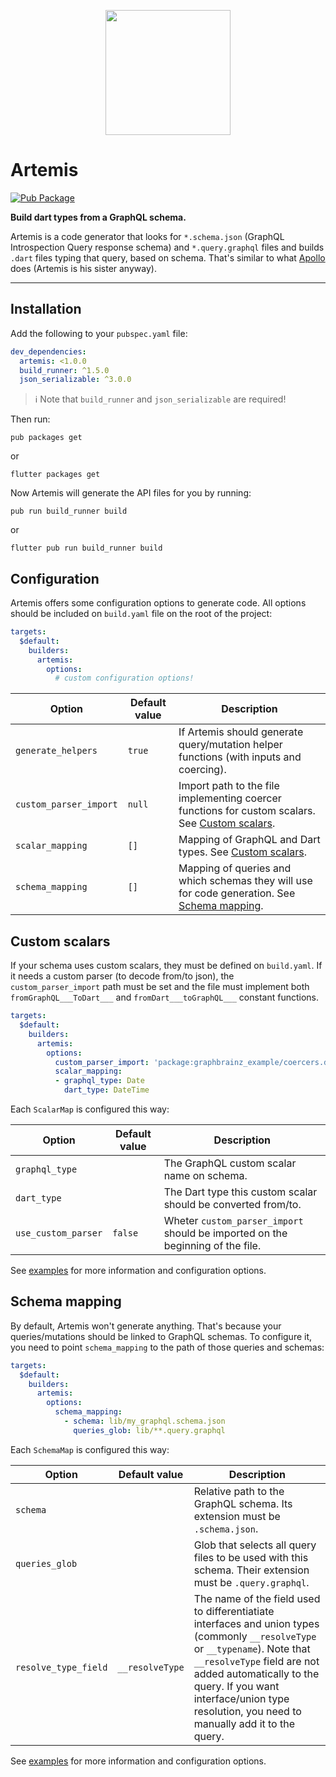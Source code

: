 <p align="center">
  <img src="https://user-images.githubusercontent.com/735858/58768495-8ecbd600-8572-11e9-9321-4fa5ce4ea007.png" height="200">
  <h1><b>Artemis</b></h1>
</p>

<!-- Badges -->

[![Pub Package](https://img.shields.io/pub/v/artemis.svg)](https://pub.dartlang.org/packages/artemis)

**Build dart types from a GraphQL schema.**

Artemis is a code generator that looks for `*.schema.json` (GraphQL Introspection Query response schema) and `*.query.graphql` files and builds `.dart` files typing that query, based on schema. That's similar to what [Apollo](https://github.com/apollographql/apollo-client) does (Artemis is his sister anyway).

---

## **Installation**
Add the following to your `pubspec.yaml` file:
```yaml
dev_dependencies:
  artemis: <1.0.0
  build_runner: ^1.5.0
  json_serializable: ^3.0.0
```

>ℹ️ Note that `build_runner` and `json_serializable` are required!

Then run:
```shell
pub packages get
```
or
```shell
flutter packages get
```

Now Artemis will generate the API files for you by running:
```shell
pub run build_runner build
```
or
```shell
flutter pub run build_runner build
```

## **Configuration**
Artemis offers some configuration options to generate code. All options should be included on `build.yaml` file on the root of the project:
```yaml
targets:
  $default:
    builders:
      artemis:
        options:
          # custom configuration options!
```

| Option | Default value | Description |
| - | - | - |
| `generate_helpers` | `true` | If Artemis should generate query/mutation helper functions (with inputs and coercing). |
| `custom_parser_import` | `null` | Import path to the file implementing coercer functions for custom scalars. See [Custom scalars](#custom-scalars). |
| `scalar_mapping` | `[]` | Mapping of GraphQL and Dart types. See [Custom scalars](#custom-scalars). |
| `schema_mapping` | `[]` | Mapping of queries and which schemas they will use for code generation. See [Schema mapping](#schema-mapping). |

## **Custom scalars**
If your schema uses custom scalars, they must be defined on `build.yaml`. If it needs a custom parser (to decode from/to json), the `custom_parser_import` path must be set and the file must implement both `fromGraphQL___ToDart___` and `fromDart___toGraphQL___` constant functions.

```yaml
targets:
  $default:
    builders:
      artemis:
        options:
          custom_parser_import: 'package:graphbrainz_example/coercers.dart'
          scalar_mapping:
          - graphql_type: Date
            dart_type: DateTime
```

Each `ScalarMap` is configured this way:

| Option | Default value | Description |
| - | - | - |
| `graphql_type` |  | The GraphQL custom scalar name on schema. |
| `dart_type` |  | The Dart type this custom scalar should be converted from/to. |
| `use_custom_parser` | `false` | Wheter `custom_parser_import` should be imported on the beginning of the file. |

See [examples](./example) for more information and configuration options.

## **Schema mapping**
By default, Artemis won't generate anything. That's because your queries/mutations should be linked to GraphQL schemas. To configure it, you need to point `schema_mapping` to the path of those queries and schemas:

```yaml
targets:
  $default:
    builders:
      artemis:
        options:
          schema_mapping:
            - schema: lib/my_graphql.schema.json
              queries_glob: lib/**.query.graphql
```

Each `SchemaMap` is configured this way:

| Option | Default value | Description |
| - | - | - |
| `schema` |  | Relative path to the GraphQL schema. Its extension must be `.schema.json`. |
| `queries_glob` |  | Glob that selects all query files to be used with this schema. Their extension must be `.query.graphql`. |
| `resolve_type_field` | `__resolveType` | The name of the field used to differentiatiate interfaces and union types (commonly `__resolveType` or `__typename`). Note that `__resolveType` field are not added automatically to the query. If you want interface/union type resolution, you need to manually add it to the query. |

See [examples](./example) for more information and configuration options.
